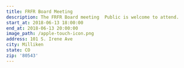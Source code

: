 ```yaml
---
title: FRFR Board Meeting
description: The FRFR Board meeting  Public is welcome to attend.
start_at: 2018-06-13 18:00:00
end_at: 2018-06-13 20:00:00
image_path: /apple-touch-icon.png
address: 101 S. Irene Ave
city: Milliken
state: CO
zip: '80543'
---
```


